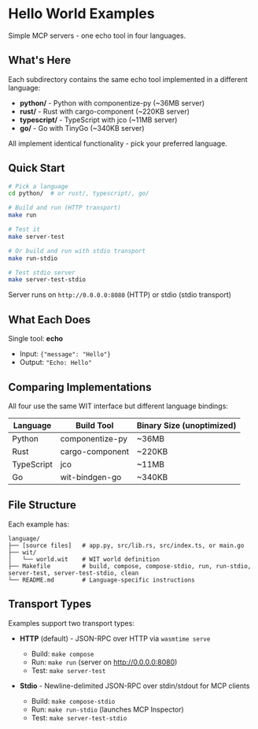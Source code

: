 # Hello World Examples

Simple MCP servers - one echo tool in four languages.

## What's Here

Each subdirectory contains the same echo tool implemented in a different language:

- **python/** - Python with componentize-py (~36MB server)
- **rust/** - Rust with cargo-component (~220KB server)
- **typescript/** - TypeScript with jco (~11MB server)
- **go/** - Go with TinyGo (~340KB server)

All implement identical functionality - pick your preferred language.

## Quick Start

```bash
# Pick a language
cd python/  # or rust/, typescript/, go/

# Build and run (HTTP transport)
make run

# Test it
make server-test

# Or build and run with stdio transport
make run-stdio

# Test stdio server
make server-test-stdio
```

Server runs on `http://0.0.0.0:8080` (HTTP) or stdio (stdio transport)

## What Each Does

Single tool: **echo**
- Input: `{"message": "Hello"}`
- Output: `"Echo: Hello"`

## Comparing Implementations

All four use the same WIT interface but different language bindings:

| Language   | Build Tool      | Binary Size (unoptimized)
|------------|----------------|-------------
| Python     | componentize-py | ~36MB
| Rust       | cargo-component | ~220KB
| TypeScript | jco            | ~11MB
| Go         | wit-bindgen-go         | ~340KB

## File Structure

Each example has:
```
language/
├── [source files]   # app.py, src/lib.rs, src/index.ts, or main.go
├── wit/
│   └── world.wit    # WIT world definition
├── Makefile         # build, compose, compose-stdio, run, run-stdio, server-test, server-test-stdio, clean
└── README.md        # Language-specific instructions
```

## Transport Types

Examples support two transport types:

- **HTTP** (default) - JSON-RPC over HTTP via `wasmtime serve`
  - Build: `make compose`
  - Run: `make run` (server on http://0.0.0.0:8080)
  - Test: `make server-test`

- **Stdio** - Newline-delimited JSON-RPC over stdin/stdout for MCP clients
  - Build: `make compose-stdio`
  - Run: `make run-stdio` (launches MCP Inspector)
  - Test: `make server-test-stdio`
